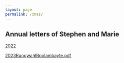 ```yaml
---
layout: page
permalink: /xmas/
---
```


<h2> Annual letters of Stephen and Marie</h2>

[2022](2022.pdf)

[2023BungwahlBoolambayte.pdf](2023BungwahlBoolambayte.pdf)